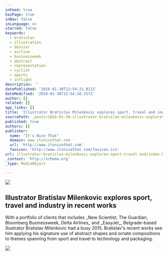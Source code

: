 ```yaml
---
inFeed: true
hasPage: true
inNav: false
inLanguage: en
starred: false
keywords:
  - bratislav
  - illustration
  - dossier
  - airline
  - businessweek
  - abstract
  - representation
  - cyclist
  - sports
  - inflight
description: ''
datePublished: '2016-01-30T12:54:21.011Z'
dateModified: '2016-01-30T12:54:18.317Z'
author: []
related: []
app_links: []
title: 'Illustrator Bratislav Milenkovic explores sport, travel and industry in recent works'
sourcePath: _posts/2016-01-30-illustrator-bratislav-milenkovic-explores-sport-travel-and.md
published: true
authors: []
publisher:
  name: "It's Nice That"
  domain: www.itsnicethat.com
  url: 'http://www.itsnicethat.com'
  favicon: 'http://www.itsnicethat.com/favicon.ico'
url: illustrator-bratislav-milenkovic-explores-sport-travel-and/index.html
_context: 'http://schema.org'
_type: MediaObject

---
```

![](https://the-grid-user-content.s3-us-west-2.amazonaws.com/b386a392-eca8-4da7-a9b3-e547117d30bc.gif)

<article style=""><h1>Illustrator Bratislav Milenkovic explores sport, travel and industry in recent works</h1><p>With a portfolio of clients that includes _New Scientist, The Guardian, Bloomberg Businessweek, Delta Airlines_ and _EasyJet_, Belgrade-based illustrator Bratislav Milenkovic had a busy 2015. Bratislav's recent works see him applying his signature use of abstract shapes and ornate compositions to themes spanning from sport and travel to technology and packaging.</p><img src="https://s3-us-west-2.amazonaws.com/the-grid-img/p/3d20edb18f612875f24ba2037548b9c55bed1bbd.jpg" /></article>